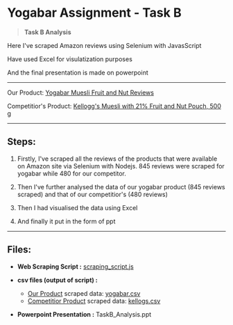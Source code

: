 # Yogabar Assignment - Task B
> **Task B Analysis**

Here I've scraped Amazon reviews using Selenium with JavasScript

Have used Excel for visulatization purposes

And the final presentation is made on powerpoint

---


Our Product: [Yogabar Muesli Fruit and Nut Reviews](https://www.amazon.in/Yogabar-Wholegrain-Breakfast-Muesli-Fruits/product-reviews/B07M6KZQCN) 


Competitior's Product: [Kellogg's Muesli with 21% Fruit and Nut Pouch, 500 g](https://www.amazon.in/Kelloggs-Muesli-21-Fruit-500g/product-reviews/B083QQXVF3/ref=cm_cr_dp_d_show_all_btm?ie=UTF8&reviewerType=all_reviews
)


---

## Steps:

1. Firstly, I've scraped all the reviews of the products that were available on Amazon site via Selenium with Nodejs. 845 reviews were scraped for yogabar while 480 for our competitor.

2. Then I've further analysed the data of our yogabar product (845 reviews scraped) and that of our competitior's (480 reviews) 

3. Then I had visualised the data using Excel

4. And finally it put in the form of ppt


---
## Files:

- **Web Scraping Script :** [scraping_script.js](https://github.com/hackermanx007/Yogabar-Task/blob/master/scraping_script.js)

- **csv files (output of script) :** 

    - [Our Product]() scraped data:  [yogabar.csv](https://github.com/hackermanx007/Yogabar-Task/blob/master/yogabar.csv)
    - [Competitior Product]() scraped data: [kellogs.csv](https://github.com/hackermanx007/Yogabar-Task/blob/master/kellogs.csv)

- **Powerpoint Presentation :** TaskB_Analysis.ppt

